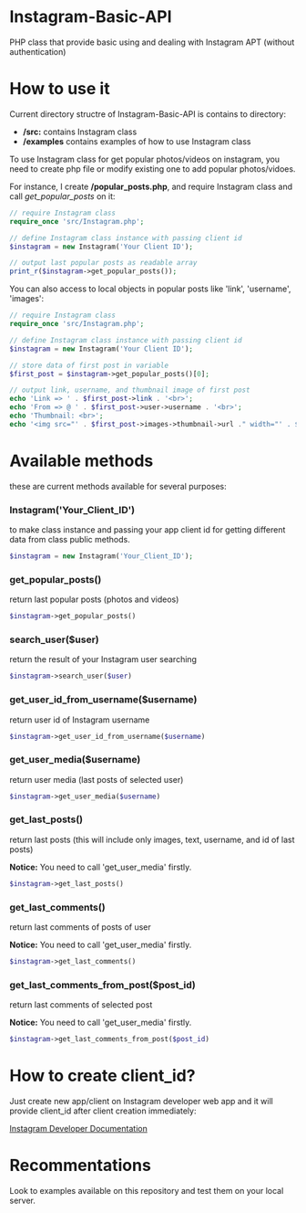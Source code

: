 # Instagram-Basic-API
PHP class that provide basic using and dealing with Instagram APT (without authentication)

# How to use it
Current directory structre of Instagram-Basic-API is contains to directory:

- <strong>/src:</strong> contains Instagram class
- <strong>/examples</strong> contains examples of how to use Instagram class

To use Instagram class for get popular photos/videos on instagram, you need to create php file or modify existing one to add popular photos/vidoes.

For instance, I create <strong>/popular_posts.php</strong>, and require Instagram class and call <i>get_popular_posts</i> on it:

```php
// require Instagram class
require_once 'src/Instagram.php';

// define Instagram class instance with passing client id
$instagram = new Instagram('Your Client ID');

// output last popular posts as readable array
print_r($instagram->get_popular_posts()); 
```

You can also access to local objects in popular posts like 'link', 'username', 'images':

```php
// require Instagram class
require_once 'src/Instagram.php';

// define Instagram class instance with passing client id
$instagram = new Instagram('Your Client ID');

// store data of first post in variable
$first_post = $instagram->get_popular_posts()[0];

// output link, username, and thumbnail image of first post
echo 'Link => ' . $first_post->link . '<br>';
echo 'From => @ ' . $first_post->user->username . '<br>';
echo 'Thumbnail: <br>';
echo '<img src="' . $first_post->images->thumbnail->url ." width="' . $first_post->images->thumbnail->width . '" height="' . $first_post->images->thumbnail->height . '" alt="" />';

```

# Available methods
these are current methods available for several purposes:

### Instagram('Your_Client_ID')

to make class instance and passing your app client id for getting different data from class public methods.

```php
$instagram = new Instagram('Your_Client_ID');
```

### get_popular_posts()

return last popular posts (photos and videos)

```php
$instagram->get_popular_posts()
```

### search_user($user)

return the result of your Instagram user searching

```php
$instagram->search_user($user)
```

### get_user_id_from_username($username)

return user id of Instagram username 

```php
$instagram->get_user_id_from_username($username)
```

### get_user_media($username)

return user media (last posts of selected user) 

```php
$instagram->get_user_media($username)

```

### get_last_posts()

return last posts (this will include only images, text, username, and id of last posts)

<strong>Notice:</strong> You need to call 'get_user_media' firstly.

```php
$instagram->get_last_posts()

```

### get_last_comments()

return last comments of posts of user

<strong>Notice:</strong> You need to call 'get_user_media' firstly.

```php
$instagram->get_last_comments()

```

### get_last_comments_from_post($post_id)

return last comments of selected post

<strong>Notice:</strong> You need to call 'get_user_media' firstly.

```php
$instagram->get_last_comments_from_post($post_id)

```

# How to create client_id?

Just create new app/client on Instagram developer web app and it will provide client_id after client creation immediately:

[Instagram Developer Documentation](https://instagram.com/developer/)

# Recommentations

Look to examples available on this repository and test them on your local server.
